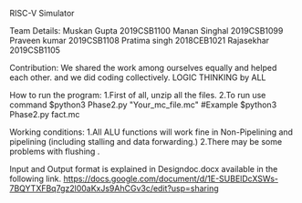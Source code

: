 RISC-V Simulator

Team Details:
Muskan Gupta	2019CSB1100
Manan Singhal	2019CSB1099
Praveen kumar	2019CSB1108
Pratima singh	2018CEB1021
Rajasekhar		2019CSB1105

Contribution:
We shared the work among ourselves equally and helped each other. and we did coding collectively.
LOGIC THINKING by ALL

How to run the program:
1.First of all, unzip all the files.
2.To run use command $python3 Phase2.py "Your_mc_file.mc" #Example $python3 Phase2.py fact.mc

Working conditions:
1.All ALU functions will work fine in Non-Pipelining and pipelining (including stalling and data forwarding.)
2.There may be some problems with flushing .


Input and Output format is explained in Designdoc.docx available in the following link.
https://docs.google.com/document/d/1E-SUBElDcXSWs-7BQYTXFBq7gz2l00aKxJs9AhCGv3c/edit?usp=sharing